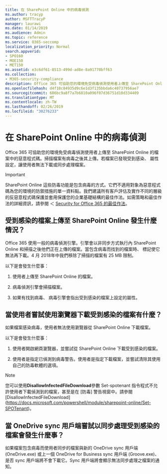 ```yaml
---
title: 在 SharePoint Online 中的病毒偵測
ms.author: tracyp
author: MSFTTracyP
manager: laurawi
ms.date: 01/14/2019
ms.audience: Admin
ms.topic: reference
ms.service: O365-seccomp
localization_priority: Normal
search.appverid:
- SPO160
- MOE150
- MET150
ms.assetid: e3c6df61-8513-499d-ad8e-8a91770bff63
ms.collection:
- M365-security-compliance
description: Office 365 可協助您的環境免受病毒偵測使用者上傳至 SharePoint Online 的檔案中的惡意程式碼。掃描檔案有病毒之後其上傳。若檔案已發現受到感染、 屬性設定，讓使用者無法下載或同步處理檔案。
ms.openlocfilehash: d4f18c84935d9c6e1d3f135bbda6c40737956ae7
ms.sourcegitcommit: 686bc9a8f7a7b6810a096f07d36751d10d334409
ms.translationtype: MT
ms.contentlocale: zh-TW
ms.lasthandoff: 02/26/2019
ms.locfileid: "30276233"
---
```

# <a name="virus-detection-in-sharepoint-online"></a>在 SharePoint Online 中的病毒偵測

Office 365 可協助您的環境免受病毒偵測使用者上傳至 SharePoint Online 的檔案中的惡意程式碼。掃描檔案有病毒之後其上傳。若檔案已發現受到感染、 屬性設定，讓使用者無法下載或同步處理檔案。
  
> [!IMPORTANT]
> SharePoint Online 這些防毒功能是包含病毒的方式。它們不適用對象為惡意程式碼為您的環境的防禦措施的單一資料點。我們建議所有客戶評估及實作不同的層級的反惡意程式碼保護並套用保護您的企業基礎結構的最佳作法。如需策略和最佳作法的詳細資訊，請參閱 ＜ [Security for Office 365 的最佳作法](security-best-practices.md)。 
  
## <a name="what-happens-when-an-infected-file-is-uploaded-to-sharepoint-online"></a>受到感染的檔案上傳至 SharePoint Online 發生什麼情況？

Office 365 使用一般的病毒偵測引擎。引擎會以非同步方式執行內 SharePoint Online 和掃描之後他們正在上傳的檔案。當包含病毒而找到的檔案時、 標記使它無法再下載。4 月 2018年中我們移除了掃描的檔案有 25 MB 限制。
  
以下是會發生什麼事：
  
1. 使用者上傳至 SharePoint Online 的檔案。
    
2. 病毒偵測引擎會掃描檔案。
    
3. 如果有找到病毒、 病毒引擎會指出受到感染的檔案上設定的屬性。
    
## <a name="what-happens-when-a-user-tries-to-download-an-infected-file-by-using-the-browser"></a>當使用者嘗試使用瀏覽器下載受到感染的檔案有什麼？

如果檔案感染病毒，使用者無法使用瀏覽器從 SharePoint Online 下載檔案。
  
以下是會發生什麼事：
  
1. 使用者開啟網頁瀏覽器，並嘗試從 SharePoint Online 下載受到感染的檔案。
    
2. 使用者是指定已偵測到病毒警告。使用者是指定下載檔案，並嘗試清除其使用自己的防毒軟體的選項。

> [!NOTE]
> 您可以使用**DisallowInfectedFileDownload**參數 Set-spotenant 指令程式不允許使用者下載偵測到的檔案，甚至是在 [防毒] 警告視窗中。請參閱 [DisallowInfectedFileDownload] (https://docs.microsoft.com/powershell/module/sharepoint-online/Set-SPOTenant)。
    
## <a name="what-happens-when-the-onedrive-sync-client-tries-to-sync-an-infected-file"></a>當 OneDrive sync 用戶端嘗試以同步處理受到感染的檔案會發生什麼事？

如果檔案包含病毒而使用者同步的檔案與新的 OneDrive sync 用戶端 (OneDrive.exe) 或上一個 OneDrive for Business sync 用戶端 (Groove.exe)、 是否 sync 用戶端將不會下載它。Sync 用戶端將會顯示無法同步處理之檔案的通知。
  

